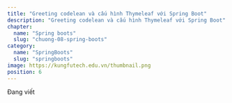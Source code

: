 ```yaml
---
title: "Greeting codelean và cấu hình Thymeleaf với Spring Boot"
description: "Greeting codelean và cấu hình Thymeleaf với Spring Boot"
chapter:
  name: "Spring boots"
  slug: "chuong-08-spring-boots"
category:
  name: "SpringBoots"
  slug: "springboots"
image: https://kungfutech.edu.vn/thumbnail.png
position: 6
---
```


Đang viết
